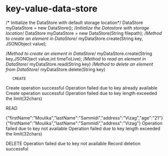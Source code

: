 # key-value-data-store
 
  /* Initialize the DataStore with default storage location*/
  DataStore myDataStore = new DataStore();
   /*Initialize the Datastore with storage location*/
  DataStore myDataStore = new DataStore(String filepath);
  /*Method to create an element in DataStore*/
  myDataStore.create(String key, JSONObject value);

  /*Method to create an element in DataStore*/
  myDataStore.create(String key,JSONOject value,int timeToLive);
  /*Method to read an element in DataStore*/
 myDataStore.read(String key)
  /*Method to delete an element from DataStore*/
 myDataStore.delete(String key)





       CREATE
 
Create operation successful
Operation failed due to key already available 
Create operation successful 
Operation failed due to key length exceeded the limit(32chars)

   READ

{"firstName":"Moulika","lastName":"Sammidi","address":"Vizag","age":"21"}
{"firstName":"Moulika","lastName":"Sammidi","address":"Vizag"}
Operation failed due to key not available 
Operation failed due to key length exceeded the limit(32chars)

   DELETE
Operation failed due to key not available 
Record deletion successful 
